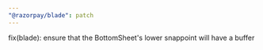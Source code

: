 ```yaml
---
"@razorpay/blade": patch
---
```


fix(blade): ensure that the BottomSheet's lower snappoint will have a buffer
